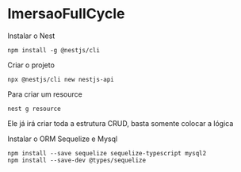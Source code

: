 # ImersaoFullCycle

Instalar o Nest 

```
npm install -g @nestjs/cli
```

Criar o projeto
```
npx @nestjs/cli new nestjs-api
```

Para criar um resource
```
nest g resource
```
Ele já irá criar toda a estrutura CRUD, basta somente colocar a lógica

Instalar o ORM Sequelize e Mysql
```
npm install --save sequelize sequelize-typescript mysql2
npm install --save-dev @types/sequelize
```